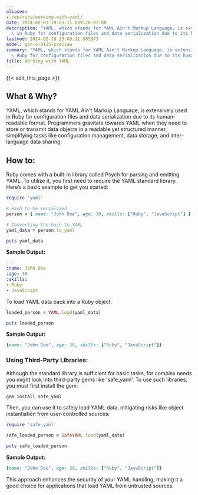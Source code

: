 ```yaml
---
aliases:
- /en/ruby/working-with-yaml/
date: 2024-02-03 19:03:11.899120-07:00
description: "YAML, which stands for YAML Ain't Markup Language, is extensively used\
  \ in Ruby for configuration files and data serialization due to its human-readable\u2026"
lastmod: 2024-02-18 23:09:11.585973
model: gpt-4-0125-preview
summary: "YAML, which stands for YAML Ain't Markup Language, is extensively used in\
  \ Ruby for configuration files and data serialization due to its human-readable\u2026"
title: Working with YAML
---
```


{{< edit_this_page >}}

## What & Why?
YAML, which stands for YAML Ain't Markup Language, is extensively used in Ruby for configuration files and data serialization due to its human-readable format. Programmers gravitate towards YAML when they need to store or transmit data objects in a readable yet structured manner, simplifying tasks like configuration management, data storage, and inter-language data sharing.

## How to:
Ruby comes with a built-in library called Psych for parsing and emitting YAML. To utilize it, you first need to require the YAML standard library. Here’s a basic example to get you started:

```ruby
require 'yaml'

# Hash to be serialized
person = { name: "John Doe", age: 30, skills: ["Ruby", "JavaScript"] }

# Converting the hash to YAML
yaml_data = person.to_yaml

puts yaml_data
```

**Sample Output:**

```yaml
---
:name: John Doe
:age: 30
:skills:
- Ruby
- JavaScript
```

To load YAML data back into a Ruby object:

```ruby
loaded_person = YAML.load(yaml_data)

puts loaded_person
```

**Sample Output:**

```ruby
{name: "John Doe", age: 30, skills: ["Ruby", "JavaScript"]}
```

### Using Third-Party Libraries:

Although the standard library is sufficient for basic tasks, for complex needs you might look into third-party gems like 'safe_yaml'. To use such libraries, you must first install the gem:

```bash
gem install safe_yaml
```

Then, you can use it to safely load YAML data, mitigating risks like object instantiation from user-controlled sources:

```ruby
require 'safe_yaml'

safe_loaded_person = SafeYAML.load(yaml_data)

puts safe_loaded_person
```

**Sample Output:**

```ruby
{name: "John Doe", age: 30, skills: ["Ruby", "JavaScript"]}
```

This approach enhances the security of your YAML handling, making it a good choice for applications that load YAML from untrusted sources.
